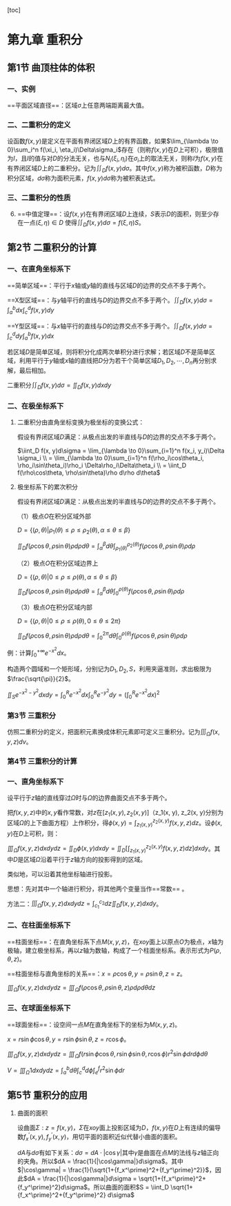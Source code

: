 [toc]

# 第九章 重积分

## 第1节 曲顶柱体的体积

### 一、实例

==平面区域直径==：区域$\sigma$上任意两端距离最大值。

### 二、二重积分的定义

设函数$f(x, y)$是定义在平面有界闭区域$D$上的有界函数，如果$\lim_{\lambda \to 0}\sum_i^n f(\xi_i, \eta_i)\Delta\sigma_i$存在（则称$f(x, y)$在$D$上可积），极限值为$I$，且$I$的值与对$D$的分法无关，也与$N_i(\xi_i, \eta_i)$在$\sigma_i$上的取法无关，则称$I$为$f(x, y)$在有界闭区域$D$上的二重积分。记为$\iint_{D} f(x, y)d\sigma$。其中$f(x, y)$称为被积函数，$D$称为积分区域，$d\sigma$称为面积元素，$f(x, y)d\sigma$称为被积表达式。

### 三、二重积分的性质

6. ==中值定理==：设$f(x, y)$在有界闭区域$D$上连续，$S$表示$D$的面积，则至少存在一点$(\xi, \eta) \in D$ 使得$\iint_D f(x, y)d\sigma = f(\xi, \eta)S$。



## 第2节 二重积分的计算

### 一、在直角坐标系下

==简单区域==：平行于$x$轴或$y$轴的直线与区域$D$的边界的交点不多于两个。

==X型区域==：与$y$轴平行的直线与$D$的边界交点不多于两个。$\iint_D f(x,y)d\sigma = \int_a^b dx \int_c^d f(x, y)dy$

==Y型区域==：与$x$轴平行的直线与$D$的边界交点不多于两个。$\iint_D f(x,y)d\sigma = \int_c^d dy \int_a^b f(x, y)dx$

若区域$D$是简单区域，则将积分化成两次单积分进行求解；若区域$D$不是简单区域，利用平行于$y$轴或$x$轴的直线把$D$分为若干个简单区域$D_1, D_2, \cdots, D_n$再分别求解，最后相加。

二重积分$\iint_D f(x, y)d\sigma = \iint_D f(x, y)dxdy$

### 二、在极坐标系下

1. 二重积分由直角坐标变换为极坐标的变换公式：

   假设有界闭区域$D$满足：从极点出发的半直线与$D$的边界的交点不多于两个。

   $\iint_D f(x, y)d\sigma = \lim_{\lambda \to 0}\sum_{i=1}^n f(x_i, y_i)\Delta \sigma_i \\ = \lim_{\lambda \to 0}\sum_{i=1}^n f(\rho_i\cos\theta_i, \rho_i\sin\theta_i)\rho_i \Delta\rho_i\Delta\theta_i \\ = \iint_D f(\rho\cos\theta, \rho\sin\theta)\rho d\rho d\theta$

2. 极坐标系下的累次积分

   假设有界闭区域$D$满足：从极点出发的半直线与$D$的边界的交点不多于两个。

   （1）极点$O$在积分区域外部

   $D = \{(\rho, \theta) | \rho_1(\theta) \le \rho \le \rho_2(\theta), \alpha \le \theta \le \beta\}$

   $\iint_D f(\rho\cos\theta, \rho\sin\theta)\rho d\rho d\theta = \int_\alpha^\beta d\theta \int_{\rho_1(\theta)}^{\rho_2(\theta)} f(\rho\cos\theta, \rho\sin\theta)\rho d\rho$

   

   （2）极点$O$在积分区域边界上

   $D = \{(\rho, \theta) | 0 \le \rho \le \rho(\theta), \alpha \le \theta \le \beta\}$

    $\iint_D f(\rho\cos\theta, \rho\sin\theta)\rho d\rho d\theta = \int_\alpha^\beta d\theta \int_0^{\rho(\theta)} f(\rho\cos\theta, \rho\sin\theta)\rho d\rho$

   （3）极点$O$在积分区域内部

   $D = \{(\rho, \theta) | 0 \le \rho \le \rho(\theta), 0 \le \theta \le 2\pi\}$

   $\iint_D f(\rho\cos\theta, \rho\sin\theta)\rho d\rho d\theta = \int_0^{2\pi} d\theta \int_0^{\rho(\theta)} f(\rho\cos\theta, \rho\sin\theta)\rho d\rho$

例：计算$\int_0^{+\infty}e^{-x^2}dx$。

构造两个圆域和一个矩形域，分别记为$D_1, D_2, S$，利用夹逼准则，求出极限为$\frac{\sqrt{\pi}}{2}$。

$\iint_S e^{-x^2-y^2}dxdy = \int_0^R e^{-x^2}dx \int_0^R e^{-y^2}dy = (\int_0^R e^{-x^2}dx)^2$



### 第3节 三重积分

仿照二重积分的定义，把面积元素换成体积元素即可定义三重积分。记为$\iiint_{\Omega} f(x, y, z)dv$。



### 第4节 三重积分的计算

### 一、直角坐标系下

设平行于$z$轴的直线穿过$\Omega$时与$\Omega$的边界曲面交点不多于两个。  

把$f(x, y, z)$中的$x, y$看作常数，对$z$在$[z_1(x, y), z_2(x, y)]$（z_1(x, y), z_2(x, y)分别为区域$\Omega$的上下曲面方程）上作积分，得$\phi(x, y) = \int_{z_1(x, y)}^{z_2(x, y)}f(x, y, z)dz$。设$\phi(x, y)$在$D$上可积，则：

$\iiint_{\Omega} f(x, y, z) dx dy dz = \iint_D \phi(x, y)dx dy = \iint_D [\int_{z_1(x, y)}^{z_2(x, y)}f(x, y, z)dz]dx dy$。其中$D$是区域$\Omega$沿着平行于$z$轴方向的投影得到的区域。



类似地，可以沿着其他坐标轴进行投影。

思想：先对其中一个轴进行积分，将其他两个变量当作==常数== 。



方法二：$\iiint_\Omega f(x, y, z) dx dy dz = \int_{c_1}^{c_2}dz \iint_D f(x, y, z)dx dy$。

### 二、在柱面坐标系下

==柱面坐标==：在直角坐标系下点$M(x, y, z)$，在$xoy$面上以原点$O$为极点，$x$轴为极轴，建立极坐标系，再以$z$轴为数轴，构成了一个柱面坐标系。表示形式为$P(\rho, \theta, z)$。

==柱面坐标与直角坐标的关系==：$x = \rho \cos \theta, y = \rho \sin \theta, z = z$。

$\iiint_\Omega f(x, y, z)dx dy dz = \iiint_\Omega f(\rho\cos\theta, \rho\sin\theta, z)\rho d\rho d\theta dz$

### 三、在球面坐标系下

==球面坐标==：设空间一点$M$在直角坐标下的坐标为$M(x, y, z)$。

$x = r\sin\phi\cos\theta, y = r\sin\phi\sin\theta, z = r\cos\phi$。

$\iiint_\Omega f(x, y, z)dx dy dz = \iiint_\Omega f(r\sin\phi\cos\theta, r\sin\phi\sin\theta, r\cos\phi)r^2 \sin\phi dr d\phi d\theta$

$V = \iiint_\Omega 1 dx dy dz = \int_a^b d\theta \int_c^d d\phi \int_e^f  r^2\sin\phi dr$



## 第5节 重积分的应用

1. 曲面的面积

   设曲面$\Sigma: z = f(x, y)$，$\Sigma$在$xoy$面上投影区域为$D$，$f(x, y)$在$D$上有连续的偏导数$f_x^\prime(x, y), f_y^\prime(x, y)$，用切平面的面积近似代替小曲面的面积。

   $dA$与$d\sigma$有如下关系：$d\sigma = dA \cdot |\cos\gamma|$其中$\gamma$是曲面在点$M$的法线与$z$轴正向的夹角。所以$dA = \frac{1}{|\cos\gamma|}d\sigma$。其中$|\cos\gamma| = \frac{1}{\sqrt{1+{f_x^\prime}^2+{f_y^\prime}^2}}$，因此$dA = \frac{1}{|\cos\gamma|}d\sigma = \sqrt{1+{f_x^\prime}^2+{f_y^\prime}^2}d\sigma$。所以曲面的面积$S = \iint_D \sqrt{1+{f_x^\prime}^2+{f_y^\prime}^2} d\sigma$